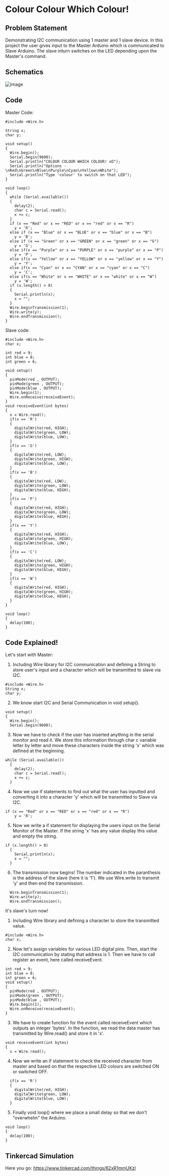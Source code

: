 # Colour Colour Which Colour!

## Problem Statement

Demonstrating I2C communication using 1 master and 1 slave device. In this project the user gives input to the Master Arduino which is communicated to Slave Arduino. The slave inturn switches on the LED depending upon the Master's command.

## Schematics

![image](https://user-images.githubusercontent.com/85028192/124589345-85ab4280-de77-11eb-996b-8c0c1d37783f.png)

## Code
Master Code:

```
#include <Wire.h>

String x;
char y;

void setup()
{
  Wire.begin();
  Serial.begin(9600);
  Serial.println("COLOUR COLOUR WHICH COLOUR! xD");
  Serial.println("Options - \nRed\nGreen\nBlue\nPurple\nCyan\nYellow\nWhite");
  Serial.println("Type 'colour' to switch on that LED");
}

void loop()
{
  while (Serial.available())
  {
    delay(2);                                                               
    char c = Serial.read();                                                 
    x += c;                                                        
  }
  if (x == "Red" or x == "RED" or x == "red" or x == "R")
    y = 'R';
  else if (x == "Blue" or x == "BLUE" or x == "blue" or x == "B")
    y = 'B';
  else if (x == "Green" or x == "GREEN" or x == "green" or x == "G")
    y = 'G';
  else if(x == "Purple" or x == "PURPLE" or x == "purple" or x == "P")
    y = 'P';
  else if(x == "Yellow" or x == "YELLOW" or x == "yellow" or x == "Y")
    y = 'Y';
  else if(x == "Cyan" or x == "CYAN" or x == "cyan" or x == "C")
    y = 'C';
  else if(x == "White" or x == "WHITE" or x == "white" or x == "W")
    y = 'W';
  if (x.length() > 0)                                            
  {
    Serial.println(x);                                            
    x = "";                                                        
  }
  Wire.beginTransmission(1);                                                
  Wire.write(y);                                                    
  Wire.endTransmission();
}
```

Slave code:

```
#include <Wire.h>
char x;

int red = 9;
int blue = 8;
int green = 6;

void setup()
{
  pinMode(red , OUTPUT);
  pinMode(green , OUTPUT);
  pinMode(blue , OUTPUT);
  Wire.begin(1);
  Wire.onReceive(receiveEvent);
}
void receiveEvent(int bytes)
{
  x = Wire.read();
  if(x == 'R')
  {
    digitalWrite(red, HIGH);
    digitalWrite(green, LOW);
    digitalWrite(blue, LOW);
  }
  if(x == 'G')
  {
    digitalWrite(red, LOW);
    digitalWrite(green, HIGH);
    digitalWrite(blue, LOW);
  }
  if(x == 'B')
  {
    digitalWrite(red, LOW);
    digitalWrite(green, LOW);
    digitalWrite(blue, HIGH);
  }
  if(x == 'P')
  {
    digitalWrite(red, HIGH);
    digitalWrite(green, LOW);
    digitalWrite(blue, HIGH);
  }
  if(x == 'Y')
  {
    digitalWrite(red, HIGH);
    digitalWrite(green, HIGH);
    digitalWrite(blue, LOW);
  }
  if(x == 'C')
  {
    digitalWrite(red, LOW);
    digitalWrite(green, HIGH);
    digitalWrite(blue, HIGH);
  }
  if(x == 'W')
  {
    digitalWrite(red, HIGH);
    digitalWrite(green, HIGH);
    digitalWrite(blue, HIGH);
  }
}

void loop()
{
  delay(100);
}
```

## Code Explained!
Let's start with Master:
1. Including Wire library for I2C communication and defining a String to store user's input and a character which will be transmitted to slave via I2C.
```
#include <Wire.h>
String x;
char y;
```
2. We know start I2C and Serial Communication in void setup().
```
void setup()
{
  Wire.begin();
  Serial.begin(9600);
```
3. Now we have to check if the user has inserted anything in the serial monitor and read it. We store this information through char c variable letter by letter and move these characters inside the string 'x' which was defined at the beginning.
```
while (Serial.available())
  {
    delay(2);                                                               
    char c = Serial.read();                                                 
    x += c;                                                        
  }
```
4. Now we use if statements to find out what the user has inputted and converting it into a character 'y' which will be transmitted to Slave via I2C.
```
if (x == "Red" or x == "RED" or x == "red" or x == "R")
    y = 'R';
```
5. Now we write a if statement for displaying the users input on the Serial Monitor of the Master. If the string 'x' has any value display this value and empty the string.
```
if (x.length() > 0)                                            
  {
    Serial.println(x);                                            
    x = "";                                                        
  }
```
6. The transmission now begins! The number indicated in the paranthesis is the address of the slave (here it is '1'). We use Wire.write to transmit 'y' and then end the transmission.
```
  Wire.beginTransmission(1);                                                
  Wire.write(y);                                                    
  Wire.endTransmission();
```

It's slave's turn now!
1. Including Wire library and defining a character to store the transmitted value.
```
#include <Wire.h>
char x;
```
2. Now let's assign variables for various LED digital pins. Then, start the I2C communication by stating that address is 1. Then we have to call register an event, here called receiveEvent.
```
int red = 9;
int blue = 8;
int green = 6;
void setup()
{
  pinMode(red , OUTPUT);
  pinMode(green , OUTPUT);
  pinMode(blue , OUTPUT);
  Wire.begin(1);
  Wire.onReceive(receiveEvent);
}
```
3. We have to create function for the event called receiveEvent which outputs an integer 'bytes'. In the function, we read the data master has transmitted by Wire.read() and store it in 'x'.
```
void receiveEvent(int bytes)
{
  x = Wire.read();
```
4. Now we write an if statement to check the received character from master and based on that the respective LED colours are switched ON or switched OFF.
```
  if(x == 'R')
  {
    digitalWrite(red, HIGH);
    digitalWrite(green, LOW);
    digitalWrite(blue, LOW);
  }
```
5. Finally void loop() where we place a small delay so that we don't "overwhelm" the Arduino.
```
void loop()
{
  delay(100);
}
```

## Tinkercad Simulation

Here you go:  https://www.tinkercad.com/things/62xR1mmUKzl 
